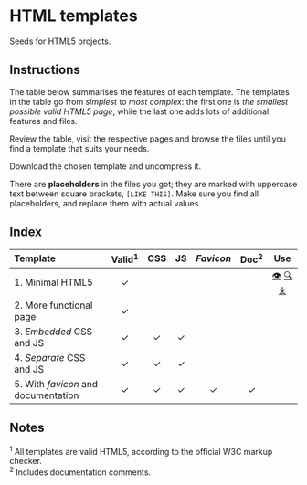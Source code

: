 # HTML templates

Seeds for HTML5 projects.

## Instructions

The table below summarises the features of each template.
The templates in the table go from *simplest* to *most complex*: the first one is *the smallest possible valid HTML5 page*, while the last one adds lots of
additional features and files.

Review the table, visit the respective pages and browse the files until you find a template that suits your needs.

Download the chosen template and uncompress it.

There are **placeholders** in the files you got; they are marked with uppercase text between square brackets, `[LIKE THIS]`.
Make sure you find all placeholders, and replace them with actual values.

## Index

| Template | Valid<sup>1</sup> | CSS | JS | *Favicon* | Doc<sup>2</sup> | Use |
|:---------|:-----------------:|:---:|:--:|:---------:|:---------------:|:---:|
| 1. Minimal HTML5 | &#10003; | | | | | [&#128065;](https://tripu.github.io/Canon/html-templates/1-minimal/ "View") [&#128269;](https://github.com/tripu/Canon/tree/gh-pages/html-templates/1-minimal "Browse files") [&#10515;](foo "Download tar.gz") |
| 2. More functional page | &#10003; | | | | | |
| 3. *Embedded* CSS and JS | &#10003; | &#10003; | &#10003; | | | |
| 4. *Separate* CSS and JS | &#10003; | &#10003; | &#10003; | | | |
| 5. With *favicon* and documentation | &#10003; | &#10003; | &#10003; | &#10003; | &#10003; | |

## Notes

<sup>1</sup> All templates are valid HTML5, according to the official W3C markup checker.  
<sup>2</sup> Includes documentation comments.
